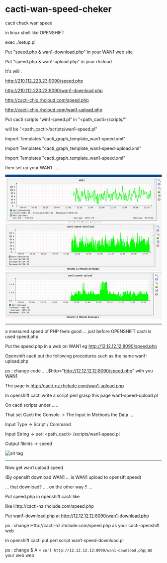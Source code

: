 # cacti-wan-speed-cheker

cacti chack wan speed

in linux shell like OPENSHIFT

exec ./setup.pl


Put "speed.php & wan1-download.php" in your WAN1 web site

Put "speed.php & wan1-upload.php" in your rhcloud

It's will :

http://210.112.223.23:9090/speed.php

http://210.112.223.23:9090/wan1-download.php

http://cacti-chio.rhcloud.com/speed.php

http://cacti-chio.rhcloud.com/wan1-upload.php

Put cacti scripts "win1-speed.pl" in  "<path_cacti>/scripts/"

will be "<path_cacti>/scripts/wan1-speed.pl"

Import Templates "cacti_graph_template_wan1-speed.xml"

Import Templates "cacti_graph_template_wan1-speed-upload.xml"

Import Templates "cacti_graph_template_wan1-speed.xml"

then set up your WAN1 ......

![alt tag](https://github.com/chio-nzgft/cacti-wan-speed-cheker/blob/master/images/1481779750-3593161566_n.png)
![alt tag](https://github.com/chio-nzgft/cacti-wan-speed-cheker/blob/master/images/1481779797-1614793298_n.png)
![alt tag](https://github.com/chio-nzgft/cacti-wan-speed-cheker/blob/master/images/1481779847-3275175682_n.png)

------------------------------------------------------------------------------------

a measured speed of PHP feels good ... just before OPENSHIFT cacti is used speed.php

Put the speed.php in a web on WAN1 eg http://12.12.12.12:8090/speed.php

Openshift cacti put the following procedures such as the name wan1-upload.php

ps : change code .....$http="http://12.12.12.12:8090/speed.php" with you WAN1

The page is http://cacti-nz.rhclude.com/wan1-upload.php

In openshift cacti write a script perl grasp this page wan1-speed-upload.pl

On cacti scripts under .....

That set Cacti the Console   ->   The Input in Methods the Data ...

Input Type -> Script / Command

Input String -> perl <path_cacti> /scripts/wan1-speed.pl

Output filelds -> speed

![alt tag](https://pic.pimg.tw/echochio/1481679410-2081905005_n.png)

-----------------------------------------------------------------------------------
Now get wan1 upload speed

(By opensift download WAN1 ... is WAN1 upload to opensift speed)

... that download? .... on the other way !! ...

Put speed.php in openshift cacti like

like Http://cacti-nz.rhclude.com/speed.php

Put wan1-download.php at http://12.12.12.12:8090/wan1-download.php

ps : change Http://cacti-nz.rhclude.com/speed.php as your cacti-openshift web

In openshift cacti put perl script wan1-speed-download.pl

ps : change  $ A = `curl http://12.12.12.12:8090/wan1-download.php`;  as your web web
